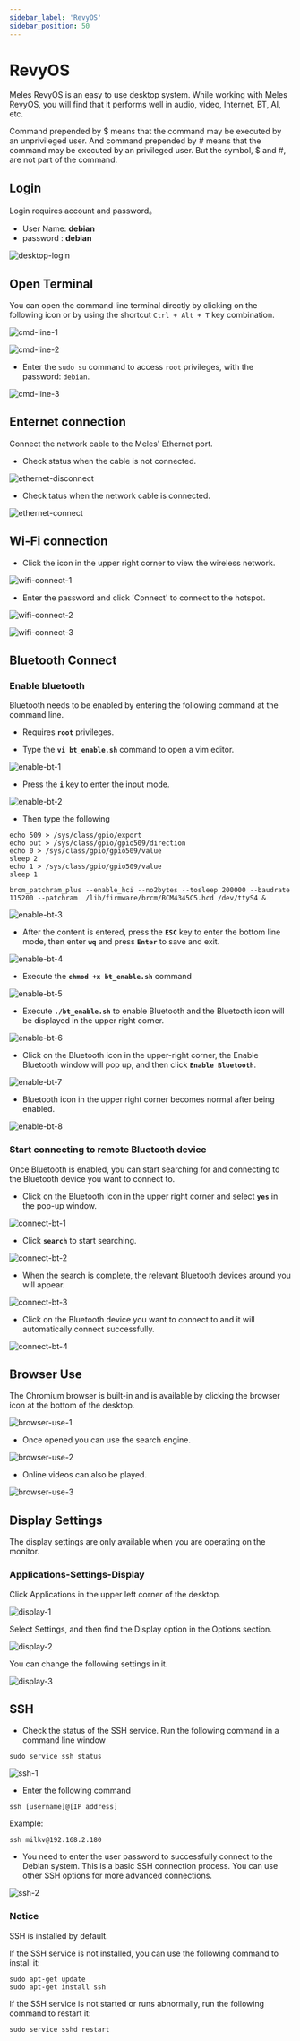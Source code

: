 ```yaml
---
sidebar_label: 'RevyOS'
sidebar_position: 50
---
```


# RevyOS

Meles RevyOS is an easy to use desktop system. While working with Meles RevyOS, you will find that it performs well in audio, video, Internet, BT, AI, etc.

Command prepended by $ means that the command may be executed by an unprivileged user. And command prepended by # means that the command may be executed by an privileged user. But the symbol, $ and #, are not part of the command.

## Login

Login requires account and password。

- User Name: **debian**
- password : **debian**

![desktop-login](/docs/meles/login.webp)

## Open Terminal

You can open the command line terminal directly by clicking on the following icon or by using the shortcut `Ctrl + Alt + T` key combination.

![cmd-line-1](/docs/meles/cmd-line-1.webp)

![cmd-line-2](/docs/meles/cmd-line-2.webp)

- Enter the `sudo su` command to access `root` privileges, with the password: `debian`.

![cmd-line-3](/docs/meles/cmd-line-3.webp)

## Enternet connection

Connect the network cable to the Meles' Ethernet port.

- Check status when the cable is not connected.

![ethernet-disconnect](/docs/meles/ethernet-disconnect.webp)

- Check tatus when the network cable is connected.

![ethernet-connect](/docs/meles/ethernet-connect.webp)

## Wi-Fi connection

- Click the icon in the upper right corner to view the wireless network.

![wifi-connect-1](/docs/meles/wifi-connect-1.webp)

- Enter the password and click 'Connect' to connect to the hotspot.

![wifi-connect-2](/docs/meles/wifi-connect-2.webp)

![wifi-connect-3](/docs/meles/wifi-connect-3.webp)

## Bluetooth Connect

### Enable bluetooth

Bluetooth needs to be enabled by entering the following command at the command line.

- Requires **`root`** privileges.

- Type the **`vi bt_enable.sh`** command to open a vim editor.

![enable-bt-1](/docs/meles/enable-bt-1.webp)

- Press the **`i`** key to enter the input mode.

![enable-bt-2](/docs/meles/enable-bt-2.webp)

- Then type the following
```
echo 509 > /sys/class/gpio/export
echo out > /sys/class/gpio/gpio509/direction
echo 0 > /sys/class/gpio/gpio509/value
sleep 2
echo 1 > /sys/class/gpio/gpio509/value
sleep 1

brcm_patchram_plus --enable_hci --no2bytes --tosleep 200000 --baudrate 115200 --patchram  /lib/firmware/brcm/BCM4345C5.hcd /dev/ttyS4 &
```

![enable-bt-3](/docs/meles/enable-bt-3.webp)

- After the content is entered, press the **`ESC`** key to enter the bottom line mode, then enter **`wq`** and press **`Enter`** to save and exit.

![enable-bt-4](/docs/meles/enable-bt-4.webp)

- Execute the **`chmod +x bt_enable.sh`** command

![enable-bt-5](/docs/meles/enable-bt-5.webp)

- Execute **`./bt_enable.sh`** to enable Bluetooth and the Bluetooth icon will be displayed in the upper right corner.

![enable-bt-6](/docs/meles/enable-bt-6.webp)

- Click on the Bluetooth icon in the upper-right corner, the Enable Bluetooth window will pop up, and then click **`Enable Bluetooth`**.

![enable-bt-7](/docs/meles/enable-bt-7.webp)

- Bluetooth icon in the upper right corner becomes normal after being enabled.

![enable-bt-8](/docs/meles/enable-bt-8.webp)

### Start connecting to remote Bluetooth device

Once Bluetooth is enabled, you can start searching for and connecting to the Bluetooth device you want to connect to.

- Click on the Bluetooth icon in the upper right corner and select **`yes`** in the pop-up window.

![connect-bt-1](/docs/meles/connect-bt-1.webp)

- Click **`search`** to start searching.

![connect-bt-2](/docs/meles/connect-bt-2.webp)

- When the search is complete, the relevant Bluetooth devices around you will appear.

![connect-bt-3](/docs/meles/connect-bt-3.webp)

- Click on the Bluetooth device you want to connect to and it will automatically connect successfully.

![connect-bt-4](/docs/meles/connect-bt-4.webp)

## Browser Use

The Chromium browser is built-in and is available by clicking the browser icon at the bottom of the desktop.

![browser-use-1](/docs/meles/browser-use-1.webp)

- Once opened you can use the search engine.

![browser-use-2](/docs/meles/browser-use-2.webp)

- Online videos can also be played.

![browser-use-3](/docs/meles/browser-use-3.webp)

## Display Settings

The display settings are only available when you are operating on the monitor.

### Applications-Settings-Display

Click Applications in the upper left corner of the desktop.

![display-1](/docs/meles/display-1.webp)

Select Settings, and then find the Display option in the Options section.

![display-2](/docs/meles/display-2.webp)

You can change the following settings in it.

![display-3](/docs/meles/display-3.webp)

## SSH

- Check the status of the SSH service. Run the following command in a command line window

```
sudo service ssh status
```

![ssh-1](/docs/meles/ssh-1.webp)

- Enter the following command

```
ssh [username]@[IP address]
```

Example:

```
ssh milkv@192.168.2.180
```

- You need to enter the user password to successfully connect to the Debian system. This is a basic SSH connection process. You can use other SSH options for more advanced connections.

![ssh-2](/docs/meles/ssh-2.webp)

### Notice

SSH is installed by default.

If the SSH service is not installed, you can use the following command to install it:

```
sudo apt-get update
sudo apt-get install ssh
```

If the SSH service is not started or runs abnormally, run the following command to restart it:

```
sudo service sshd restart
```
